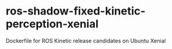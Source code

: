# ros-shadow-fixed-kinetic-perception-xenial
Dockerfile for ROS Kinetic release candidates on Ubuntu Xenial
